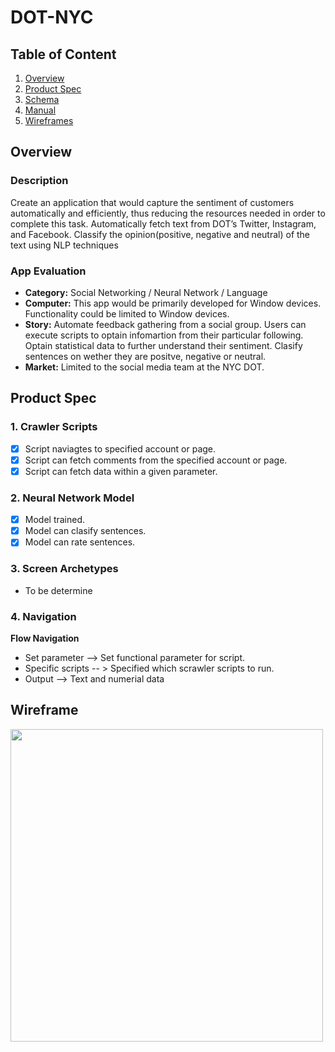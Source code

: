 # DOT-NYC
## Table of Content
1. [Overview](#Overview)
2. [Product Spec](#Product-Spec)
3. [Schema](#Schema)
4. [Manual](#Manual)
5. [Wireframes](#Wireframes)

## Overview
### Description
Create an application that would capture the sentiment of customers automatically and efficiently, thus reducing the resources needed in order to complete this task.
Automatically fetch text from DOT’s Twitter, Instagram, and Facebook. Classify the opinion(positive, negative and neutral) of the text using NLP techniques

### App Evaluation
- **Category:** Social Networking / Neural Network / Language
- **Computer:** This app would be primarily developed for Window devices. Functionality could be limited to Window devices.
- **Story:** Automate feedback gathering from a social group. Users can execute scripts to optain infomartion from their particular following. Optain statistical data to further understand their sentiment. Clasify sentences on wether they are positve, negative or neutral.
- **Market:** Limited to the social media team at the NYC DOT.

## Product Spec
### 1. Crawler Scripts

- [x] Script naviagtes to specified account or page.
- [x] Script can fetch comments from the specified account or page.
- [x] Script can fetch data within a given parameter.
 
 ### 2. Neural Network Model
 
 - [x] Model trained.
 - [x] Model can clasify sentences.
 - [x] Model can rate sentences.

### 3. Screen Archetypes

- To be determine

### 4. Navigation

**Flow Navigation**
* Set parameter --> Set functional parameter for script.
* Specific scripts -- > Specified which scrawler scripts to run.
* Output --> Text and numerial data

## Wireframe
<img src="https://imgur.com/a/kMUWwrN" width=500>


